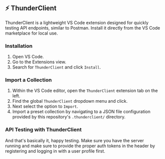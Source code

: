 ## ⚡ ThunderClient

ThunderClient is a lightweight VS Code extension designed for quickly testing API endpoints, similar to Postman. Install it directly from the VS Code marketplace for local use.

### Installation

1. Open VS Code.
2. Go to the Extensions view.
3. Search for `ThunderClient` and click `Install`.

### Import a Collection

1. Within the VS Code editor, open the `ThunderClient` extension tab on the left.
2. Find the global `ThunderClient` dropdown menu and click.
3. Next select the option to `Import`.
4. Import a preset collection by navigating to a JSON file configuration provided by this repository's `.thunderclient/` directory.

### API Testing with ThunderClient

And that's basically it, happy testing.  Make sure you have the server running and make sure to provide the proper auth tokens in the header by registering and logging in with a user profile first.